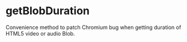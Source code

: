 # getBlobDuration
Convenience method to patch Chromium bug when getting duration of HTML5 video or audio Blob.
